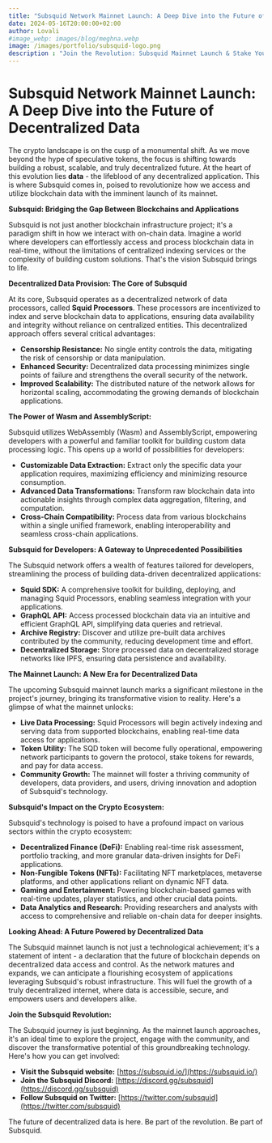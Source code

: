 ```yaml
---
title: "Subsquid Network Mainnet Launch: A Deep Dive into the Future of Decentralized Data"
date: 2024-05-16T20:00:00+02:00
author: Lovali
#image_webp: images/blog/meghna.webp
image: /images/portfolio/subsquid-logo.png
description : "Join the Revolution: Subsquid Mainnet Launch & Stake Your Tokens with Lovali Today!"
---
```



# Subsquid Network Mainnet Launch: A Deep Dive into the Future of Decentralized Data

The crypto landscape is on the cusp of a monumental shift. As we move beyond the hype of speculative tokens, the focus is shifting towards building a robust, scalable, and truly decentralized future. At the heart of this evolution lies **data** - the lifeblood of any decentralized application. This is where Subsquid comes in, poised to revolutionize how we access and utilize blockchain data with the imminent launch of its mainnet.

**Subsquid: Bridging the Gap Between Blockchains and Applications**

Subsquid is not just another blockchain infrastructure project; it's a paradigm shift in how we interact with on-chain data. Imagine a world where developers can effortlessly access and process blockchain data in real-time, without the limitations of centralized indexing services or the complexity of building custom solutions. That's the vision Subsquid brings to life.

**Decentralized Data Provision: The Core of Subsquid**

At its core, Subsquid operates as a decentralized network of data processors, called **Squid Processors**. These processors are incentivized to index and serve blockchain data to applications, ensuring data availability and integrity without reliance on centralized entities. This decentralized approach offers several critical advantages:

* **Censorship Resistance:** No single entity controls the data, mitigating the risk of censorship or data manipulation.
* **Enhanced Security:** Decentralized data processing minimizes single points of failure and strengthens the overall security of the network.
* **Improved Scalability:** The distributed nature of the network allows for horizontal scaling, accommodating the growing demands of blockchain applications.

**The Power of Wasm and AssemblyScript:**

Subsquid utilizes WebAssembly (Wasm) and AssemblyScript, empowering developers with a powerful and familiar toolkit for building custom data processing logic. This opens up a world of possibilities for developers:

* **Customizable Data Extraction:** Extract only the specific data your application requires, maximizing efficiency and minimizing resource consumption.
* **Advanced Data Transformations:** Transform raw blockchain data into actionable insights through complex data aggregation, filtering, and computation.
* **Cross-Chain Compatibility:** Process data from various blockchains within a single unified framework, enabling interoperability and seamless cross-chain applications.

**Subsquid for Developers: A Gateway to Unprecedented Possibilities**

The Subsquid network offers a wealth of features tailored for developers, streamlining the process of building data-driven decentralized applications:

* **Squid SDK:** A comprehensive toolkit for building, deploying, and managing Squid Processors, enabling seamless integration with your applications.
* **GraphQL API:** Access processed blockchain data via an intuitive and efficient GraphQL API, simplifying data queries and retrieval.
* **Archive Registry:** Discover and utilize pre-built data archives contributed by the community, reducing development time and effort.
* **Decentralized Storage:** Store processed data on decentralized storage networks like IPFS, ensuring data persistence and availability.

**The Mainnet Launch: A New Era for Decentralized Data**

The upcoming Subsquid mainnet launch marks a significant milestone in the project's journey, bringing its transformative vision to reality. Here's a glimpse of what the mainnet unlocks:

* **Live Data Processing:** Squid Processors will begin actively indexing and serving data from supported blockchains, enabling real-time data access for applications.
* **Token Utility:** The SQD token will become fully operational, empowering network participants to govern the protocol, stake tokens for rewards, and pay for data access.
* **Community Growth:** The mainnet will foster a thriving community of developers, data providers, and users, driving innovation and adoption of Subsquid's technology.

**Subsquid's Impact on the Crypto Ecosystem:**

Subsquid's technology is poised to have a profound impact on various sectors within the crypto ecosystem:

* **Decentralized Finance (DeFi):** Enabling real-time risk assessment, portfolio tracking, and more granular data-driven insights for DeFi applications.
* **Non-Fungible Tokens (NFTs):** Facilitating NFT marketplaces, metaverse platforms, and other applications reliant on dynamic NFT data.
* **Gaming and Entertainment:** Powering blockchain-based games with real-time updates, player statistics, and other crucial data points.
* **Data Analytics and Research:** Providing researchers and analysts with access to comprehensive and reliable on-chain data for deeper insights.

**Looking Ahead: A Future Powered by Decentralized Data**

The Subsquid mainnet launch is not just a technological achievement; it's a statement of intent - a declaration that the future of blockchain depends on decentralized data access and control. As the network matures and expands, we can anticipate a flourishing ecosystem of applications leveraging Subsquid's robust infrastructure. This will fuel the growth of a truly decentralized internet, where data is accessible, secure, and empowers users and developers alike.

**Join the Subsquid Revolution:**

The Subsquid journey is just beginning. As the mainnet launch approaches, it's an ideal time to explore the project, engage with the community, and discover the transformative potential of this groundbreaking technology. Here's how you can get involved:

* **Visit the Subsquid website:** [https://subsquid.io/](https://subsquid.io/)
* **Join the Subsquid Discord:** [https://discord.gg/subsquid](https://discord.gg/subsquid)
* **Follow Subsquid on Twitter:** [https://twitter.com/subsquid](https://twitter.com/subsquid)

The future of decentralized data is here. Be part of the revolution. Be part of Subsquid.
